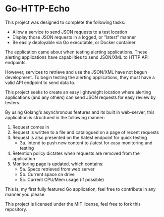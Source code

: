 # Go-HTTP-Echo
This project was designed to complete the following tasks:
- Allow a service to send JSON requests to a test location
- Display those JSON requests in a logged, or "latest" manner
- Be easily deployable via Go executable, or Docker container

The application came about when testing alerting applications. These alerting applications have capabilities to send JSON/XML to HTTP API endpoints.

However, services to retrieve and use the JSON/XML have not begun development. To begin testing the alerting applications, they must have a valid API endpoint to send data to.

This project seeks to create an easy lightweight location where alerting applications (and any others) can send JSON requests for easy review by testers.

By using Golang's asynchronous features and its built in web-server, this application is structured in the following manner:
1. Request comes in
2. Request is written to a file and catalogued on a page of recent requests
3. Request is also presented on the /latest endpoint for quick testing
    - 3a. Intend to push new content to /latest for easy monitoring and testing
4. Retention policy dictates when requests are removed from the application
5. Monitoring page is updated, which contains:
    - 5a. Specs retrieved from web server
    - 5b. Current space on drive
    - 5c. Current CPU/Mem usage (if possible)
    
This is, my first fully featured Go application, feel free to contribute in any manner you please.

This project is licensed under the MIT license, feel free to fork this repository.
